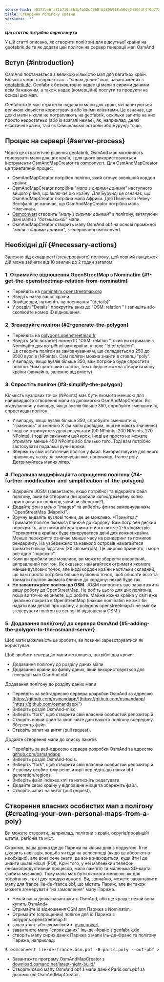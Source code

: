 ```yaml
---
source-hash: e0173be6fa81b710afb1b4b52c4268f63865918a50d504364df4f0d772bf2d39
title: Створення полігону країни
versions: '*'
---
```

**_Цю статтю потрібно переглянути_**

У цій статті описано, як створити полі(гон) для відсутньої країни на geofabrik.de та як додати цей полігон на сервер генерації мап OsmAnd

## Вступ {#introduction}

OsmAnd постачається з великою кількістю мап для багатьох країн. Більшість мап створюються з *"сирих даних"* мап, завантажених з [geofabrik.de](http://download.geofabrik.de). Geofabrik безкоштовно надає ці мапи з сирими даними всім бажаючим, а також надає (комерційні) послуги та продукти на основі цих мап.

Geofabrik.de має стратегію надавати мапи для країн, які запитуються великою кількістю користувачів або їхніми клієнтами. Це означає, що деякі мапи ніколи не потрапляють на geofabrik, оскільки запитів на них просто недостатньо (або їх взагалі немає), як, наприклад, деякі екзотичні країни, такі як Сейшельські острови або Бурунді тощо.

## Процес на сервері {#server-process}
Через це стратегічне рішення geofabrik, OsmAnd має можливість генерувати мапи для цих країн, і для цього використовуються інструменти [OsmAndMapCreator](http://download.osmand.net/latest-night-build/OsmAndMapCreator-development.zip) та [osmconvert](https://wiki.openstreetmap.org/wiki/Osmconvert). Для OsmAndMapCreator це триетапний процес:
- OsmAndMapCreator потрібен полігон, який оточує зовнішній кордон країни.
- OsmAndMapCreator потрібна *"мапа з сирими даними"* наступного вищого рівня, що включає цю країну. Для Бурунді це означає, що OsmAndMapCreator потрібна мапа Африки. Для Північного Рейну-Вестфалії це означає, що OsmAndMapCreator потрібна мапа Німеччини.
- [Osmconvert](https://wiki.openstreetmap.org/wiki/Osmconvert) створить *"мапу з сирими даними"* з полігону, витягуючи дані мапи з *"батьківської"* мапи.
- OsmAndMapCreator створить мапу OsmAnd obf на основі проміжної *"мапи з сирими даними"*, згенерованої osmconvert.

## Необхідні дії {#necessary-actions}
Залежно від складності (згенерованого) полігону, цей повний ланцюжок дій може зайняти від 10 хвилин до 2 годин загалом.

### 1. Отримайте відношення OpenStreetMap з Nominatim {#1-get-the-openstreetmap-relation-from-nominatim}
- Перейдіть на [nominatim.openstreetmap.org](https://nominatim.openstreetmap.org/)
- Введіть назву вашої країни
- Знайшовши, натисніть на посилання "(details)"
- У розділі "Details" прокрутіть вниз до "OSM: relation " і запишіть або скопіюйте номер ID відношення.

### 2. Згенеруйте полігон {#2-generate-the-polygon}
- Перейдіть на [polygons.openstreetmap.fr](http://polygons.openstreetmap.fr/)
- Введіть (або вставте) номер ID "OSM: relation ", який ви отримали з Nominatim для потрібної вам країни, у поле "Id of relation".
- Це створить полігон за замовчуванням, що складається з 250 до 3500 вузлів (NPoints). Сам полігон можна знайти в стовпці "poly".
- У випадку, якщо вузлів більше 350, вам потрібно буде спростити полігон. Чим простіший полігон, тим швидше можна створити мапу країни (звичайно, залежно від вмісту)

### 3. Спростіть полігон {#3-simplify-the-polygon}
Кількість вузлових точок (NPoints) має бути якомога меншою для найшвидшого створення мапи за допомогою OsmAndMapCreator. Як згадувалося: у випадку, якщо вузлів більше 350, спробуйте зменшити їх, спростивши полігон.
- У випадку, якщо вузлів більше 350, спробуйте зменшити їх, "граючись" зі змінною X (за моїм досвідом, інші не мають значення)
- Іноді ви отримуєте чудові результати (90 NPoints, 200 NPoints, 270 NPoints), і тоді ви закінчили цей крок. Іноді ви просто не можете отримати менше 450 NPoints або близько того. Тоді вам потрібно застосувати подальші ручні кроки.
- Збережіть свій остаточний полігон у файл. Використовуйте для нього правильну назву за замовчуванням, наприклад, france.poly. Дотримуйтесь малих літер.

### 4. Подальша модифікація та спрощення полігону {#4-further-modification-and-simplification-of-the-polygon}
- Відкрийте JOSM (завантажте, якщо потрібно) та відкрийте файл полігону, який ви створили (ви зробили копію/резервну копію оригінального полігону, який ви зберегли?).
- Додайте фон з меню "Images" та виберіть фон за замовчуванням "OpenStreetMap (Mapnik)".
- Вручну видаліть вузлові точки, де це можливо. \*Примітка:\* Тримайте полігон якомога ближче до кордону. Вам потрібен деякий перекриття, але намагайтеся тримати його нижче 2-5 кілометрів. Перекриття в країнах буде генеруватися двічі для кожної країни. Менше перекриття означає менше часу на рендеринг та помилок рендерингу. На узбережжях та навколо островів намагайтеся тримати більшу відстань (20 кілометрів). Це широко прийнято, і море все одно "порожнє".
- Коли ви зробили все можливе, ви можете зберегти оновлений, виправлений полігон. Як сказано: намагайтеся отримати якомога менше вузлових точок, але іноді кордон країни настільки складний, що вам просто потрібно більше вузлових точок, щоб описати його та тримати полігон якомога ближче до кордону: нехай буде так.
- **Не завантажуйте полігон до OSM**. JOSM попросить вас завантажити вашу роботу до OpenStreetMap. Не робіть цього для цих полігонів, якщо ви точно не знаєте, що робите. Майже кожна країна у світі вже ідеально покрита в OpenStreetMap (інакше nominatim не зміг би надати вам деталі про країну, а polygons.openstreetmap.fr не зміг би згенерувати полігон на основі id відношення OSM.)

### 5. Додавання полі(гону) до сервера OsmAnd {#5-adding-the-polygon-to-the-osmand-server}

Щоб мати можливість це зробити, ви повинні зареєструватися як користувач.

Щоб зробити генерацію мапи можливою, потрібні два кроки:
- Додавання полігону до розділу даних мапи
- Додавання країни до файлу даних, який використовується для генерації мап OsmAnd obf.

Додавання полігону до розділу даних мапи
- Перейдіть за веб-адресою сервера розробки OsmAnd за адресою [https://github.com/osmandapp/](https://github.com/osmandapp/ "https://github.com/osmandapp/")
- Виберіть розділ OsmAnd-misc.
- Виберіть "fork", щоб створити свій власний особистий репозиторій
- Створіть новий файл та скопіюйте дані вашого полігону всередину. Збережіть файл.
- Створіть запит на витяг (pull request).

Додайте створення мапи до списку пакетів
- Перейдіть за веб-адресою сервера розробки OsmAnd за адресою [github.com/osmandapp](https://github.com/osmandapp/)
- Виберіть розділ OsmAnd-tools.
- Виберіть "fork", щоб створити свій власний особистий репозиторій.
- У своєму особистому репозиторії перейдіть до папки obf-generation/regions.
- Виберіть файл indexes.xml та натисніть редагувати.
- Додайте свою країну у відповідне місце та збережіть файл.
- Створіть запит на витяг (pull request).

## Створення власних особистих мап з полігону {#creating-your-own-personal-maps-from-a-poly}

Ви можете створити, наприклад, полігони з країн, округів/провінцій/штатів, регіонів та міст.

Скажімо, ваша дочка їде до Парижа на кілька днів з подругою. Її не цікавить навігація, ходьба чи їзда на велосипеді (якщо це абсолютно необхідно), але вона хоче знати, де вона знаходиться, куди йти і де знайти цікаві місця (POI). Крім того, у неї маленький телефон (низькопродуктивний процесор, мало пам'яті) та маленька SD-карта (забита музикою). Тому мапа має бути якомога меншою: як для зберігання, так і для продуктивності. Ви, звичайно, можете завантажити мапу для france\_ile-de-france.obf, що містить Париж, але ви також можете згенерувати "на замовлення" мапу Парижа.
- Нехай ваша дочка завантажить OsmAnd, або ще краще: нехай вона купить OsmAnd+
- Отримайте id відношення OSM для Парижа з Nominatim.
- Отримайте (спрощений) полігон для id Парижа з polygons.openstreetmap.fr
- завантажте або скомпілюйте [osmconvert](https://wiki.openstreetmap.org/wiki/Osmconvert)
- завантажте мапу "сирих даних" Іль-де-Франс з geofabrik.de
- створіть мапу сирих даних Парижа з мапи Іль-де-Франс та полігону Парижа, наприклад:
<pre>
$ osmconvert ile-de-france.osm.pbf -B=paris.poly --out-pbf > Paris.osm.pbf
</pre>
- Завантажте програму OsmAndMapCreator з [download.osmand.net/latest-night-build/](http://download.osmand.net/latest-night-build/ "https://download.osmand.net/latest-night-build/")
- Створіть свою мапу OsmAnd obf з мапи даних Paris.osm.pbf за допомогою OsmAndMapCreator.